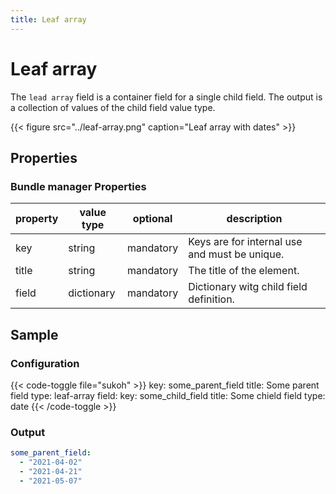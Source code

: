 ```yaml
---
title: Leaf array
---
```


# Leaf array

The `lead array` field is a container field for a single child field. The
output is a collection of values of the child field value type.

{{< figure src="../leaf-array.png" caption="Leaf array with dates" >}}

## Properties

### Bundle manager Properties

| property | value type | optional  | description                                   |
|----------|------------|-----------|-----------------------------------------------|
| key      | string     | mandatory | Keys are for internal use and must be unique. |
| title    | string     | mandatory | The title of the element.                     |
| field    | dictionary | mandatory | Dictionary witg child field definition.       |

## Sample

### Configuration

{{< code-toggle file="sukoh" >}}
key: some_parent_field
title: Some parent field
type: leaf-array
field:
  key: some_child_field
  title: Some chield field
  type: date
{{< /code-toggle >}}

### Output

```yaml
some_parent_field:
  - "2021-04-02"
  - "2021-04-21"
  - "2021-05-07"
```
